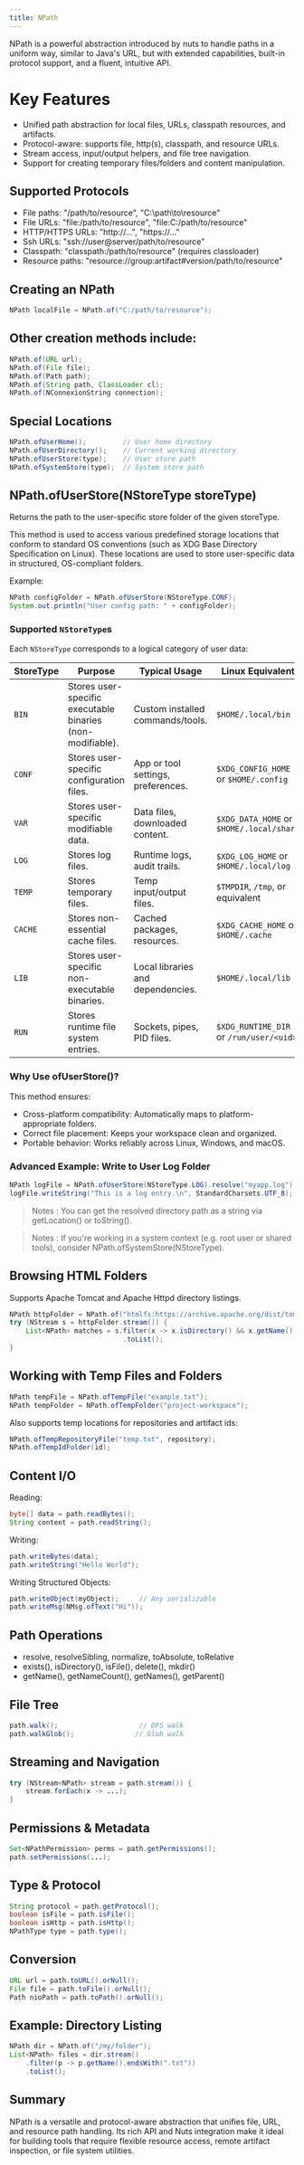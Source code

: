 ```yaml
---
title: NPath
---
```




NPath is a powerful abstraction introduced by nuts to handle paths in a uniform way, similar to Java's URL, but with extended capabilities, built-in protocol support, and a fluent, intuitive API.

# Key Features

- Unified path abstraction for local files, URLs, classpath resources, and artifacts.
- Protocol-aware: supports file, http(s), classpath, and resource URLs.
- Stream access, input/output helpers, and file tree navigation.
- Support for creating temporary files/folders and content manipulation.

## Supported Protocols

- File paths: "/path/to/resource", "C:\\path\\to\\resource"
- File URLs: "file:/path/to/resource", "file:C:/path/to/resource"
- HTTP/HTTPS URLs: "http://...", "https://..."
- Ssh URLs: "ssh://user@server/path/to/resource"
- Classpath: "classpath:/path/to/resource" (requires classloader)
- Resource paths: "resource://group:artifact#version/path/to/resource"

## Creating an NPath

```java
NPath localFile = NPath.of("C:/path/to/resource");
```

## Other creation methods include:


```java
NPath.of(URL url);
NPath.of(File file);
NPath.of(Path path);
NPath.of(String path, ClassLoader cl);
NPath.of(NConnexionString connection);
```

## Special Locations

```java
NPath.ofUserHome();         // User home directory
NPath.ofUserDirectory();    // Current working directory
NPath.ofUserStore(type);    // User store path
NPath.ofSystemStore(type);  // System store path
```

## NPath.ofUserStore(NStoreType storeType)

Returns the path to the user-specific store folder of the given storeType.

This method is used to access various predefined storage locations that conform to standard OS conventions (such as XDG Base Directory Specification on Linux). These locations are used to store user-specific data in structured, OS-compliant folders.

Example:
```java
NPath configFolder = NPath.ofUserStore(NStoreType.CONF);
System.out.println("User config path: " + configFolder);
```

### Supported `NStoreType`s

Each `NStoreType` corresponds to a logical category of user data:

| StoreType | Purpose | Typical Usage | Linux Equivalent |
|-----------|---------|---------------|------------------|
| `BIN`     | Stores user-specific executable binaries (non-modifiable). | Custom installed commands/tools. | `$HOME/.local/bin` |
| `CONF`    | Stores user-specific configuration files. | App or tool settings, preferences. | `$XDG_CONFIG_HOME` or `$HOME/.config` |
| `VAR`     | Stores user-specific modifiable data. | Data files, downloaded content. | `$XDG_DATA_HOME` or `$HOME/.local/share` |
| `LOG`     | Stores log files. | Runtime logs, audit trails. | `$XDG_LOG_HOME` or `$HOME/.local/log` |
| `TEMP`    | Stores temporary files. | Temp input/output files. | `$TMPDIR`, `/tmp`, or equivalent |
| `CACHE`   | Stores non-essential cache files. | Cached packages, resources. | `$XDG_CACHE_HOME` or `$HOME/.cache` |
| `LIB`     | Stores user-specific non-executable binaries. | Local libraries and dependencies. | `$HOME/.local/lib` |
| `RUN`     | Stores runtime file system entries. | Sockets, pipes, PID files. | `$XDG_RUNTIME_DIR` or `/run/user/<uid>` |


### Why Use ofUserStore()?
This method ensures:
- Cross-platform compatibility: Automatically maps to platform-appropriate folders.
- Correct file placement: Keeps your workspace clean and organized.
- Portable behavior: Works reliably across Linux, Windows, and macOS.

### Advanced Example: Write to User Log Folder

```java
NPath logFile = NPath.ofUserStore(NStoreType.LOG).resolve("myapp.log");
logFile.writeString("This is a log entry.\n", StandardCharsets.UTF_8);
```
> Notes : You can get the resolved directory path as a string via getLocation() or toString(). 

> Notes : If you're working in a system context (e.g. root user or shared tools), consider NPath.ofSystemStore(NStoreType).


## Browsing HTML Folders
Supports Apache Tomcat and Apache Httpd directory listings.

```java
NPath httpFolder = NPath.of("htmlfs:https://archive.apache.org/dist/tomcat/");
try (NStream s = httpFolder.stream()) {
    List<NPath> matches = s.filter(x -> x.isDirectory() && x.getName().matches("tomcat-[0-9.]+"))
                            .toList();
}
```

## Working with Temp Files and Folders

```java
NPath tempFile = NPath.ofTempFile("example.txt");
NPath tempFolder = NPath.ofTempFolder("project-workspace");
```

Also supports temp locations for repositories and artifact ids:

```java
NPath.ofTempRepositoryFile("temp.txt", repository);
NPath.ofTempIdFolder(id);
```


## Content I/O
Reading:

```java
byte[] data = path.readBytes();
String content = path.readString();
```

Writing:

```java
path.writeBytes(data);
path.writeString("Hello World");
```

Writing Structured Objects:

```java
path.writeObject(myObject);     // Any serializable
path.writeMsg(NMsg.ofText("Hi"));
```


## Path Operations
- resolve, resolveSibling, normalize, toAbsolute, toRelative
- exists(), isDirectory(), isFile(), delete(), mkdir()
- getName(), getNameCount(), getNames(), getParent()

## File Tree

```java
path.walk();                    // DFS walk
path.walkGlob();               // Glob walk
```

## Streaming and Navigation
```java
try (NStream<NPath> stream = path.stream()) {
    stream.forEach(x -> ...);
}
```

## Permissions & Metadata

```java
Set<NPathPermission> perms = path.getPermissions();
path.setPermissions(...);
```

## Type & Protocol

```java
String protocol = path.getProtocol();
boolean isFile = path.isFile();
boolean isHttp = path.isHttp();
NPathType type = path.type();
```

## Conversion

```java
URL url = path.toURL().orNull();
File file = path.toFile().orNull();
Path nioPath = path.toPath().orNull();
```


## Example: Directory Listing
```java
NPath dir = NPath.of("/my/folder");
List<NPath> files = dir.stream()
    .filter(p -> p.getName().endsWith(".txt"))
    .toList();
```

## Summary
NPath is a versatile and protocol-aware abstraction that unifies file, URL, and resource path handling. Its rich API and Nuts integration make it ideal for building tools that require flexible resource access, remote artifact inspection, or file system utilities.



